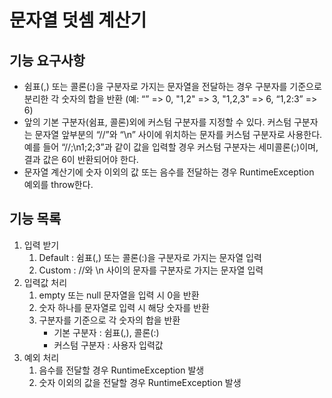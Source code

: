 # 문자열 덧셈 계산기
## 기능 요구사항
- 쉼표(,) 또는 콜론(:)을 구분자로 가지는 문자열을 전달하는 경우 구분자를 기준으로 분리한 각 숫자의 합을 반환 (예: “” => 0, "1,2" => 3, "1,2,3" => 6, “1,2:3” => 6)
- 앞의 기본 구분자(쉼표, 콜론)외에 커스텀 구분자를 지정할 수 있다. 커스텀 구분자는 문자열 앞부분의 “//”와 “\n” 사이에 위치하는 문자를 커스텀 구분자로 사용한다. 예를 들어 “//;\n1;2;3”과 같이 값을 입력할 경우 커스텀 구분자는 세미콜론(;)이며, 결과 값은 6이 반환되어야 한다.
- 문자열 계산기에 숫자 이외의 값 또는 음수를 전달하는 경우 RuntimeException 예외를 throw한다.

## 기능 목록
1. 입력 받기
   1. Default : 쉼표(,) 또는 콜론(:)을 구분자로 가지는 문자열 입력
   2. Custom : //와 \n 사이의 문자를 구분자로 가지는 문자열 입력
2. 입력값 처리
   1. empty 또는 null 문자열을 입력 시 0을 반환
   2. 숫자 하나를 문자열로 입력 시 해당 숫자를 반환
   3. 구분자를 기준으로 각 숫자의 합을 반환
      - 기본 구분자 : 쉼표(,), 콜론(:)
      - 커스텀 구분자 : 사용자 입력값 
3. 예외 처리
   1. 음수를 전달할 경우 RuntimeException 발생
   2. 숫자 이외의 값을 전달할 경우 RuntimeException 발생